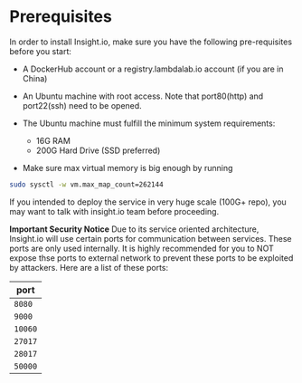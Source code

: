 # Prerequisites

In order to install Insight.io, make sure you have the following pre-requisites before you start:

* A DockerHub account or a registry.lambdalab.io account (if you are in China)

* An Ubuntu machine with root access. Note that port80(http) and port22(ssh) need to be opened.

* The Ubuntu machine must fulfill the minimum system requirements:

    * 16G RAM
    * 200G Hard Drive (SSD preferred)

* Make sure max virtual memory is big enough by running

```bash
sudo sysctl -w vm.max_map_count=262144
```

If you intended to deploy the service in very huge scale (100G+ repo), you may want to talk with
insight.io team before proceeding.

**Important Security Notice**
Due to its service oriented architecture, Insight.io will use certain ports for communication between services. These ports are only used internally. It is highly recommended for you to NOT expose thse ports to external network to prevent these ports to be exploited by attackers. Here are a list of these ports:

| port |
|------|
|`8080`|
|`9000`|
|`10060`|
|`27017`|
|`28017`|
|`50000`|